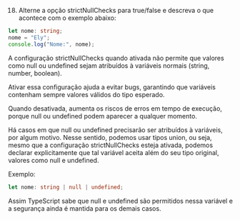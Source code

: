 18. Alterne a opção strictNullChecks para true/false e descreva o que acontece com o
exemplo abaixo:

```TypeScript
let nome: string;
nome = "Ely";
console.log("Nome:", nome);
```
A configuração strictNullChecks quando ativada não permite que valores como 
null ou undefined sejam atribuídos à variáveis normais (string, number, boolean).

Ativar essa configuração ajuda a evitar bugs, garantindo que variáveis contenham sempre
valores válidos do tipo esperado.

Quando desativada, aumenta os riscos de erros em tempo de execução, porque null ou 
undefined podem aparecer a qualquer momento.

Há casos em que null ou undefined precisarão ser atribuídos à variáveis, por algum motivo.
Nesse sentido, podemos usar tipos union, ou seja, mesmo que a configuração strictNullChecks
esteja ativada, podemos declarar explicitamente que tal variável aceita além do seu tipo
original, valores como null e undefined.

Exemplo:
```TypeScript
let nome: string | null | undefined;
```

Assim TypeScript sabe que null e undefined são permitidos nessa variável e a segurança
ainda é mantida para os demais casos.
